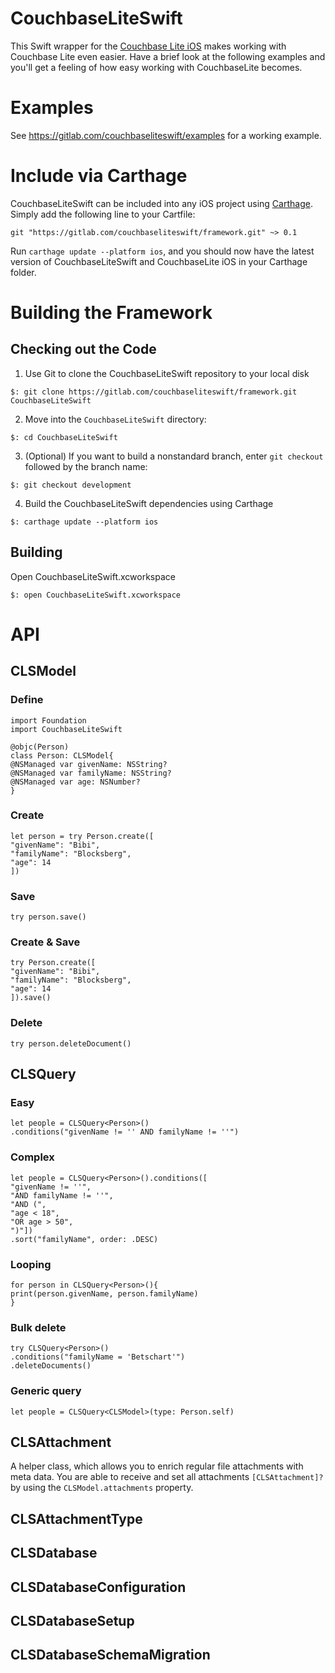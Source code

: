 # CouchbaseLiteSwift

This Swift wrapper for the [Couchbase Lite iOS](https://github.com/couchbase/couchbase-lite-ios) makes working with Couchbase Lite even easier. Have a brief look at the following examples and you'll get a feeling of how easy working with CouchbaseLite becomes.

# Examples

See https://gitlab.com/couchbaseliteswift/examples for a working example.

# Include via Carthage

CouchbaseLiteSwift can be included into any iOS project using [Carthage](https://github.com/carthage/carthage).
Simply add the following line to your Cartfile:

```
git "https://gitlab.com/couchbaseliteswift/framework.git" ~> 0.1
```

Run `carthage update --platform ios`, and you should now have the latest version of CouchbaseLiteSwift and CouchbaseLite iOS in your Carthage folder.

# Building the Framework

## Checking out the Code

1. Use Git to clone the CouchbaseLiteSwift repository to your local disk

```
$: git clone https://gitlab.com/couchbaseliteswift/framework.git CouchbaseLiteSwift
```

2. Move into the `CouchbaseLiteSwift` directory:

```
$: cd CouchbaseLiteSwift
```

3. (Optional) If you want to build a nonstandard branch, enter `git checkout` followed by the branch name:

```
$: git checkout development
```

4. Build the CouchbaseLiteSwift dependencies using Carthage

```
$: carthage update --platform ios
```

## Building

Open CouchbaseLiteSwift.xcworkspace

```
$: open CouchbaseLiteSwift.xcworkspace
```

# API

## CLSModel

### Define

```
import Foundation
import CouchbaseLiteSwift

@objc(Person)
class Person: CLSModel{
@NSManaged var givenName: NSString?
@NSManaged var familyName: NSString?
@NSManaged var age: NSNumber?
}
```

### Create
```
let person = try Person.create([
"givenName": "Bibi",
"familyName": "Blocksberg",
"age": 14
])
```

### Save
```
try person.save()
```

### Create & Save
```
try Person.create([
"givenName": "Bibi",
"familyName": "Blocksberg",
"age": 14
]).save()
```

### Delete
```
try person.deleteDocument()
```

## CLSQuery

### Easy

```
let people = CLSQuery<Person>()
.conditions("givenName != '' AND familyName != ''")
```

### Complex

```
let people = CLSQuery<Person>().conditions([
"givenName != ''",
"AND familyName != ''",
"AND (",
"age < 18",
"OR age > 50",
")"])
.sort("familyName", order: .DESC)
```

### Looping
```
for person in CLSQuery<Person>(){
print(person.givenName, person.familyName)
}
```

### Bulk delete

```
try CLSQuery<Person>()
.conditions("familyName = 'Betschart'")
.deleteDocuments()
```

### Generic query

```
let people = CLSQuery<CLSModel>(type: Person.self)
```

## CLSAttachment

A helper class, which allows you to enrich regular file attachments with meta data.
You are able to receive and set all attachments `[CLSAttachment]?` by using the `CLSModel.attachments` property.

## CLSAttachmentType

## CLSDatabase

## CLSDatabaseConfiguration

## CLSDatabaseSetup

## CLSDatabaseSchemaMigration
